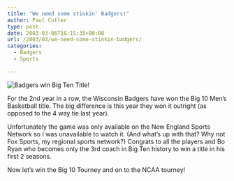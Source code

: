 ```yaml
---
title: "We need some stinkin' Badgers!"
author: Paul Cutler
type: post
date: 2003-03-06T16:15:35+00:00
url: /2003/03/we-need-some-stinkin-badgers/
categories:
  - Badgers
  - Sports

---
```

<img src="https://i0.wp.com/www.silwenae.net/images/wisc_penney.jpg?w=700" border="0" alt="Badgers win Big Ten Title!" data-recalc-dims="1" />

For the 2nd year in a row, the Wisconsin Badgers have won the Big 10 Men&#8217;s Basketball title. The big difference is this year they won it outright (as opposed to the 4 way tie last year).

Unfortunately the game was only available on the New England Sports Network so I was unavailable to watch it. (And what&#8217;s up with that? Why not Fox Sports, my regional sports network?) Congrats to all the players and Bo Ryan who becomes only the 3rd coach in Big Ten history to win a title in his first 2 seasons.

Now let&#8217;s win the Big 10 Tourney and on to the NCAA tourney!